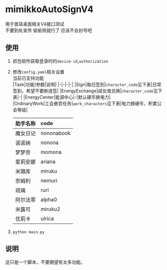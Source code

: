 # mimikkoAutoSignV4  
用于兽耳桌面相关V4接口测试  
不要到处宣传 偷偷用就行了 应该不会封号吧
## 使用
1. 抓包软件获取登录时的`device-id`,`authorization`  
2. 修改`config.yaml`相关设置  
    当前已支持功能  
    |Task|功能|参数|说明|
    |-|-|-|-|
    |Sign|每日签到|`character_code`见下表|日常签到，希望不要断连签|
    |EnergyExchange|成长值兑换|`character_code`见下表|-|
    |EnergyCenter|能源中心|-|默认硬币换电力|  
    |OrdinaryWork|工会悬赏任务|`work_characters`见下表|电力换硬币，积累公会等级|

    | 助手名称 | code |
    | :- | :- |
    | 魔女日记 | nononabook |
    | 诺诺纳 | nonona |
    | 梦梦奈 | momona |
    | 爱莉安娜 | ariana |
    | 米璐库 | miruku |
    | 奈姆利 | nemuri |
    | 琉璃 | ruri |
    | 阿尔法零 | alpha0 |
    | 米露可 | miruku2 |
    | 优莉卡 | ulrica |
3. ```python main.py```
## 说明
这只是一个脚本，不要期望有太多功能。